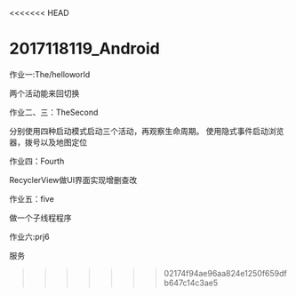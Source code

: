 <<<<<<< HEAD
# 2017118119_Android
作业一:The/helloworld

两个活动能来回切换

作业二、三：TheSecond

分别使用四种启动模式启动三个活动，再观察生命周期。
使用隐式事件启动浏览器，拨号以及地图定位

作业四：Fourth

RecyclerView做UI界面实现增删查改

作业五：five

做一个子线程程序

作业六:prj6

服务
>>>>>>> 02174f94ae96aa824e1250f659dfb647c14c3ae5
